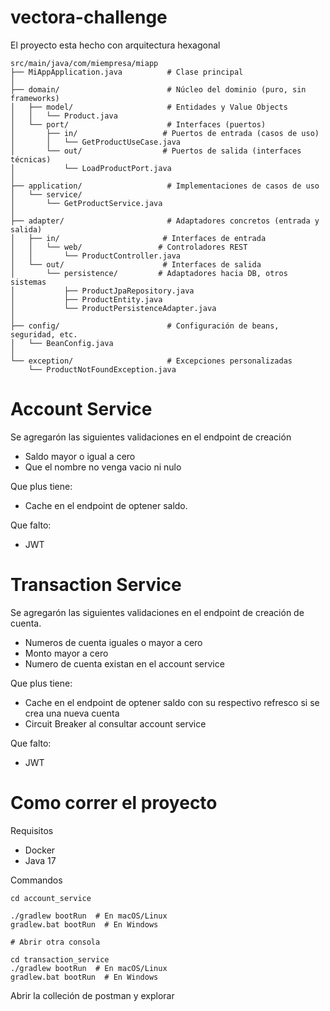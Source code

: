 # vectora-challenge

El proyecto esta hecho con arquitectura hexagonal

```
src/main/java/com/miempresa/miapp
├── MiAppApplication.java          # Clase principal
│
├── domain/                        # Núcleo del dominio (puro, sin frameworks)
│   ├── model/                     # Entidades y Value Objects
│   │   └── Product.java
│   └── port/                      # Interfaces (puertos)
│       ├── in/                   # Puertos de entrada (casos de uso)
│       │   └── GetProductUseCase.java
│       └── out/                  # Puertos de salida (interfaces técnicas)
│           └── LoadProductPort.java
│
├── application/                   # Implementaciones de casos de uso
│   └── service/
│       └── GetProductService.java
│
├── adapter/                       # Adaptadores concretos (entrada y salida)
│   ├── in/                       # Interfaces de entrada
│   │   └── web/                 # Controladores REST
│   │       └── ProductController.java
│   └── out/                      # Interfaces de salida
│       └── persistence/         # Adaptadores hacia DB, otros sistemas
│           ├── ProductJpaRepository.java
│           ├── ProductEntity.java
│           └── ProductPersistenceAdapter.java
│
├── config/                        # Configuración de beans, seguridad, etc.
│   └── BeanConfig.java
│
└── exception/                     # Excepciones personalizadas
    └── ProductNotFoundException.java
```

# Account Service

Se agregarón las siguientes validaciones en el endpoint de creación
- Saldo mayor o igual a cero
- Que el nombre no venga vacio ni nulo

Que plus tiene:

- Cache en el endpoint de optener saldo.

Que falto: 
- JWT

# Transaction Service

Se agregarón las siguientes validaciones en el endpoint de creación de cuenta.
- Numeros de cuenta iguales o mayor a cero
- Monto mayor a cero
- Numero de cuenta existan en el account service

Que plus tiene:

- Cache en el endpoint de optener saldo con su respectivo refresco si se crea una nueva cuenta
- Circuit Breaker al consultar account service

Que falto: 
- JWT

# Como correr el proyecto

Requisitos

* Docker
* Java 17

Commandos

```shh
cd account_service

./gradlew bootRun  # En macOS/Linux
gradlew.bat bootRun  # En Windows

# Abrir otra consola

cd transaction_service
./gradlew bootRun  # En macOS/Linux
gradlew.bat bootRun  # En Windows
```

Abrir la colleción de postman y explorar


